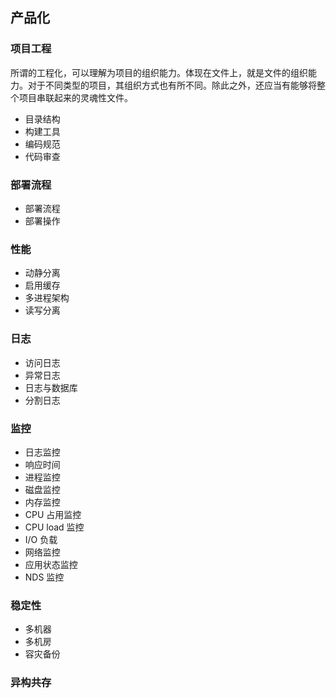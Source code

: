 ## 产品化

### 项目工程

所谓的工程化，可以理解为项目的组织能力。体现在文件上，就是文件的组织能力。对于不同类型的项目，其组织方式也有所不同。除此之外，还应当有能够将整个项目串联起来的灵魂性文件。

* 目录结构
* 构建工具
* 编码规范
* 代码审查

### 部署流程

* 部署流程
* 部署操作

### 性能

* 动静分离
* 启用缓存
* 多进程架构
* 读写分离

### 日志

* 访问日志
* 异常日志
* 日志与数据库
* 分割日志

### 监控

* 日志监控
* 响应时间
* 进程监控
* 磁盘监控
* 内存监控
* CPU 占用监控
* CPU load 监控
* I/O 负载
* 网络监控
* 应用状态监控
* NDS 监控

### 稳定性

* 多机器
* 多机房
* 容灾备份

### 异构共存